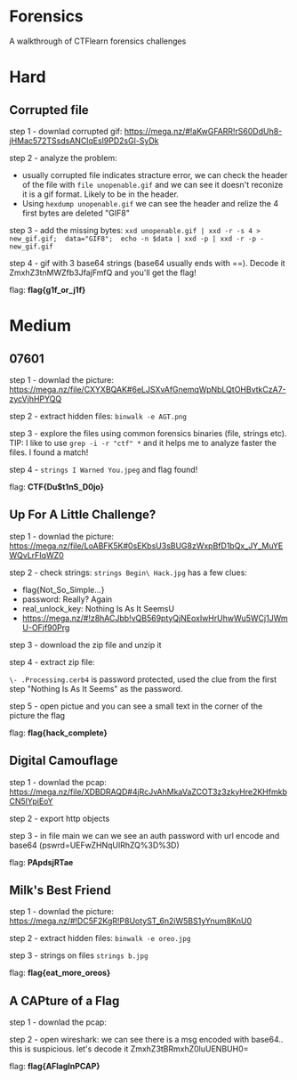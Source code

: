 # Forensics
A walkthrough of CTFlearn forensics challenges
# Hard
## Corrupted file
step 1 - downlad corrupted gif:
https://mega.nz/#!aKwGFARR!rS60DdUh8-jHMac572TSsdsANClqEsl9PD2sGl-SyDk

step 2 - analyze the problem: 
- usually corrupted file indicates stracture error, we can check the header of the file with `file unopenable.gif` and we can see it doesn't reconize it is a gif format. Likely to be in the header. 
- Using `hexdump unopenable.gif` we can see the header and relize the 4 first bytes are deleted "GIF8"

step 3 - add the missing bytes:
`
xxd unopenable.gif | xxd -r -s 4 > new_gif.gif; 
data="GIF8"; 
echo -n $data | xxd -p | xxd -r -p - new_gif.gif
`

step 4 - gif with 3 base64 strings (base64 usually ends with ==). Decode it ZmxhZ3tnMWZfb3JfajFmfQ and you'll get the flag! 

flag: **flag{g1f_or_j1f}**
# Medium
## 07601
step 1 - downlad the picture:
https://mega.nz/file/CXYXBQAK#6eLJSXvAfGnemqWpNbLQtOHBvtkCzA7-zycVjhHPYQQ

step 2 - extract hidden files:
`binwalk -e AGT.png`

step 3 - explore the files using common forensics binaries (file, strings etc). TIP: I like to use `grep -i -r "ctf" *` and it helps me to analyze faster the files. I found a match!

step 4 - `strings I Warned You.jpeg` and flag found!

flag: **CTF{Du$t1nS_D0jo}**

## Up For A Little Challenge?
step 1 - downlad the picture:
https://mega.nz/file/LoABFK5K#0sEKbsU3sBUG8zWxpBfD1bQx_JY_MuYEWQvLrFIqWZ0

step 2 - check strings:
`strings Begin\ Hack.jpg` has a few clues:
- flag{Not_So_Simple...}
- password: Really? Again
- real_unlock_key: Nothing Is As It SeemsU
- https://mega.nz/#!z8hACJbb!vQB569ptyQjNEoxIwHrUhwWu5WCj1JWmU-OFjf90Prg

step 3 - download the zip file and unzip it

step 4 - extract zip file:
 
`\- .Processing.cerb4` is password protected, used the clue from the first step "Nothing Is As It Seems" as the password.

step 5 - open pictue and you can see a small text in the corner of the picture the flag

flag: **flag{hack_complete}**

## Digital Camouflage
step 1 - downlad the pcap:
https://mega.nz/file/XDBDRAQD#4jRcJvAhMkaVaZCOT3z3zkyHre2KHfmkbCN5lYpiEoY

step 2 - export http objects

step 3 - in file main we can we see an auth password with url encode and base64 (pswrd=UEFwZHNqUlRhZQ%3D%3D)

flag: **PApdsjRTae**

## Milk's Best Friend
step 1 - downlad the picture:
https://mega.nz/#!DC5F2KgR!P8UotyST_6n2iW5BS1yYnum8KnU0

step 2 - extract hidden files:
`binwalk -e oreo.jpg`

step 3 - strings on files
`strings b.jpg`

flag: **flag{eat_more_oreos}**

## A CAPture of a Flag
step 1 - downlad the pcap:

step 2 - open wireshark:
we can see there is a msg encoded with base64.. this is suspicious. let's decode it ZmxhZ3tBRmxhZ0luUENBUH0=

flag: **flag{AFlagInPCAP}**
